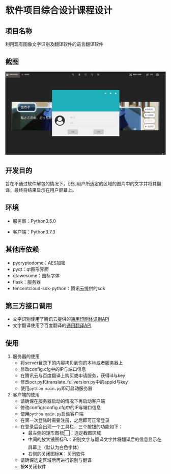 #  软件项目综合设计课程设计

## 项目名称

利用现有图像文字识别及翻译软件的语言翻译软件

## 截图

![演示](/Comprehensive/example/example.gif)

## 开发目的

旨在不通过软件解包的情况下，识别用户所选定的区域的图片中的文字并将其翻译，最终将结果显示在用户屏幕上。

## 环境

* 服务器：Python3.5.0

* 客户端：Python3.7.3

## 其他库依赖

* pycryptodome：AES加密
* pyqt：qt图形界面
* qtawesome：图标字体
* flask：服务器
* tencentcloud-sdk-python：腾讯云提供的sdk

## 第三方接口调用

* 文字识别使用了腾讯云提供的[通用印刷体识别API](https://cloud.tencent.com/document/product/866/33526)
* 文字翻译使用了百度翻译的[通用翻译API](http://api.fanyi.baidu.com/api/trans/product/apidoc)

## 使用

1. 服务器的使用
   * 将server目录下的内容拷贝到你的本地或者服务器上
   * 修改config.cfg中的IP与端口信息
   * 在腾讯云与百度翻译上购买或申请服务，获得id与key
   * 修改ocr.py和translate_fullversion.py中的appid与key
   * 使用`python main.py`即可启动服务器
2. 客户端的使用
   * 请确保在服务器启动的情况下再启动客户端
   * 修改config/config.cfg中的IP与端口信息
   * 使用`python main.py`启动客户端
   * 在第一次登陆时需要注册，之后即可正常登录
   * 在登录后会出现一个工具栏，三个按钮的功能如下：
     * 最左侧的矩形图标:white_large_square:：选定截图区域
     * 中间的放大镜图标:mag:：识别文字与翻译文字并将翻译后的信息显示在屏幕上（默认为白色字体）
     * 右侧的关闭图标:x:：关闭软件
   * 请确保选定区域后再进行识别与翻译
   * 按:x:关闭软件​
